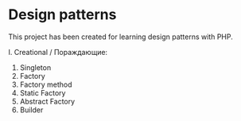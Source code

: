 # Design patterns

This project has been created for learning design patterns with PHP.

I. Creational / Пораждающие:
   1. Singleton
   2. Factory
   3. Factory method
   4. Static Factory
   5. Abstract Factory
   6. Builder
